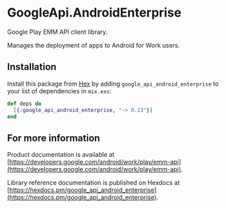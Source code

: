 # GoogleApi.AndroidEnterprise

Google Play EMM API client library.

Manages the deployment of apps to Android for Work users.

## Installation

Install this package from [Hex](https://hex.pm) by adding
`google_api_android_enterprise` to your list of dependencies in `mix.exs`:

```elixir
def deps do
  [{:google_api_android_enterprise, "~> 0.13"}]
end
```

## For more information

Product documentation is available at [https://developers.google.com/android/work/play/emm-api](https://developers.google.com/android/work/play/emm-api).

Library reference documentation is published on Hexdocs at
[https://hexdocs.pm/google_api_android_enterprise](https://hexdocs.pm/google_api_android_enterprise).
